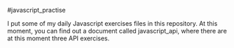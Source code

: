 #javascript_practise

I put some of my daily Javascript exercises files in this repository.
At this moment, you can find out a document called javascript_api, where there are at this moment three API exercises.
